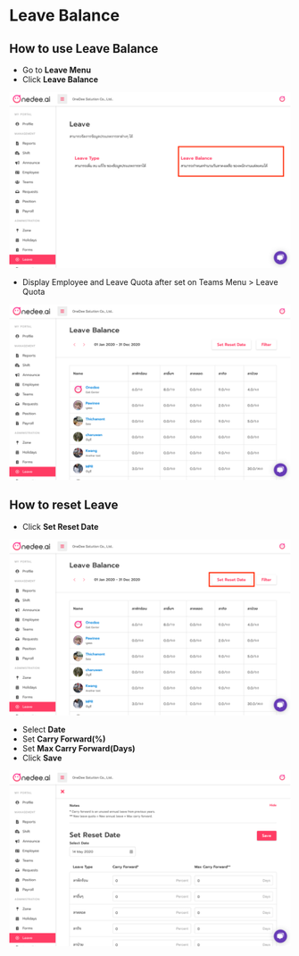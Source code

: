 # Leave Balance

## How to use Leave Balance

* Go to **Leave Menu**
* Click **Leave Balance**

![](../../.gitbook/assets/app.onedee.ai_en_dashboard-laptop-with-mdpi-screen-32.png)

* Display Employee and Leave Quota after set on Teams Menu &gt; Leave Quota

![](../../.gitbook/assets/app.onedee.ai_en_dashboard-laptop-with-mdpi-screen-33.png)

## How to reset Leave

* Click **Set Reset Date**

![](../../.gitbook/assets/app.onedee.ai_en_dashboard-laptop-with-mdpi-screen-34.png)

* Select **Date**
* Set **Carry Forward\(%\)**
* Set **Max Carry Forward\(Days\)**
* Click **Save**

![](../../.gitbook/assets/app.onedee.ai_en_dashboard-laptop-with-mdpi-screen-35.png)



